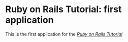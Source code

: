 # Ruby on Rails Tutorial: first application

This is the first application for the [*Ruby on Rails Tutorial*](http://railstutorial.org)
